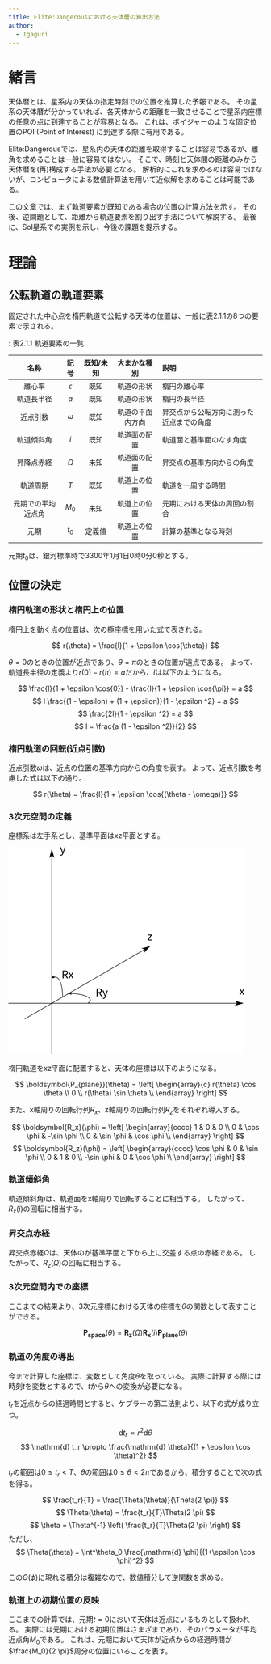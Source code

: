 ```yaml
---
title: Elite:Dangerousにおける天体暦の算出方法
author:
  - Igaguri
---
```


# 緒言

天体暦とは、星系内の天体の指定時刻での位置を推算した予報である。
その星系の天体暦が分かっていれば、各天体からの距離を一致させることで星系内座標の任意の点に到達することが容易となる。
これは、ボイジャーのような固定位置のPOI (Point of Interest) に到達する際に有用である。

Elite:Dangerousでは、星系内の天体の距離を取得することは容易であるが、離角を求めることは一般に容易ではない。
そこで、時刻と天体間の距離のみから天体暦を(再)構成する手法が必要となる。
解析的にこれを求めるのは容易ではないが、コンピュータによる数値計算法を用いて近似解を求めることは可能である。

この文章では、まず軌道要素が既知である場合の位置の計算方法を示す。
その後、逆問題として、距離から軌道要素を割り出す手法について解説する。
最後に、Sol星系での実例を示し、今後の課題を提示する。


# 理論

## 公転軌道の軌道要素

固定された中心点を楕円軌道で公転する天体の位置は、一般に表2.1.1の8つの要素で示される。

: 表2.1.1 軌道要素の一覧

| 名称 | 記号 | 既知/未知 | 大まかな種別 | 説明 |
|:----:|:----:|:---------:|:------------:|:-----|
| 離心率 | $\epsilon$ | 既知 | 軌道の形状 | 楕円の離心率 |
| 軌道長半径 | $a$ | 既知 | 軌道の形状 | 楕円の長半径 |
| 近点引数 | $\omega$ | 既知 | 軌道の平面内方向 | 昇交点から公転方向に測った近点までの角度 |
| 軌道傾斜角 | $i$ | 既知 | 軌道面の配置 | 軌道面と基準面のなす角度 |
| 昇降点赤経 | $\Omega$ | 未知 | 軌道面の配置 | 昇交点の基準方向からの角度 |
| 軌道周期 | $T$ | 既知 | 軌道上の位置 | 軌道を一周する時間 |
| 元期での平均近点角 | $M_0$ | 未知 | 軌道上の位置 | 元期における天体の周回の割合 |
| 元期 | $t_0$ | 定義値 | 軌道上の位置 | 計算の基準となる時刻 |


元期$t_0$は、銀河標準時で3300年1月1日0時0分0秒とする。


## 位置の決定

### 楕円軌道の形状と楕円上の位置

楕円上を動く点の位置は、次の極座標を用いた式で表される。

$$ r(\theta) = \frac{l}{1 + \epsilon \cos{\theta}} $$

$\theta = 0$のときの位置が近点であり、$\theta = \pi$のときの位置が遠点である。
よって、軌道長半径の定義より$r(0) - r(\pi) = a$だから、$l$は以下のようになる。

$$ \frac{l}{1 + \epsilon \cos{0}} - \frac{l}{1 + \epsilon \cos{\pi}} = a $$
$$ l \frac{(1 - \epsilon) + (1 + \epsilon)}{1 - \epsilon ^2} = a $$
$$  \frac{2l}{1 - \epsilon ^2} = a $$
$$  l = \frac{a (1 - \epsilon ^2)}{2} $$


### 楕円軌道の回転(近点引数)

近点引数$\omega$は、近点の位置の基準方向からの角度を表す。
よって、近点引数を考慮した式は以下の通り。

$$ r(\theta) = \frac{l}{1 + \epsilon \cos{(\theta - \omega)}} $$


### 3次元空間の定義

座標系は左手系とし、基準平面はxz平面とする。

![図2.3.1 座標系の定義](axis.png)

楕円軌道をxz平面に配置すると、天体の座標は以下のようになる。

$$
\boldsymbol{P_{plane}}(\theta) = \left[ \begin{array}{c}
  r(\theta) \cos \theta \\
  0 \\
  r(\theta) \sin \theta \\
\end{array} \right]
$$

また、x軸周りの回転行列$R_x$、z軸周りの回転行列$R_z$をそれぞれ導入する。

$$
\boldsymbol{R_x}(\phi) = \left[ \begin{array}{cccc}
  1 & 0 & 0 \\
  0 & \cos \phi & -\sin \phi \\
  0 & \sin \phi & \cos \phi \\
\end{array} \right]
$$
$$
\boldsymbol{R_z}(\phi) = \left[ \begin{array}{cccc}
  \cos \phi & 0 & \sin \phi \\
  0 & 1 & 0 \\
  -\sin \phi & 0 & \cos \phi \\
\end{array} \right]
$$


### 軌道傾斜角

軌道傾斜角$i$は、軌道面をx軸周りで回転することに相当する。
したがって、$R_x(i)$の回転に相当する。


### 昇交点赤経

昇交点赤経$\Omega$は、天体のが基準平面と下から上に交差する点の赤経である。
したがって、$R_z(\Omega)$の回転に相当する。


### 3次元空間内での座標

ここまでの結果より、3次元座標における天体の座標を$\theta$の関数として表すことができる。

$$ \boldsymbol{P_{space}}(\theta) = \boldsymbol{R_z}(\Omega) \boldsymbol{R_x}(i) \boldsymbol{P_{plane}}(\theta) $$


### 軌道の角度の導出

今まで計算した座標は、変数として角度$\theta$を取っている。
実際に計算する際には時刻$t$を変数とするので、$t$から$\theta$への変換が必要になる。

$t_r$を近点からの経過時間とすると、ケプラーの第二法則より、以下の式が成り立つ。

$$ \mathrm{d} t_r \propto r^2 \mathrm{d} \theta $$
$$ \mathrm{d} t_r \propto \frac{\mathrm{d} \theta}{(1 + \epsilon \cos \theta)^2}  $$


$t_r$の範囲は$0 \le t_r \lt T$、$\theta$の範囲は$0 \le \theta \lt 2 \pi$であるから、積分することで次の式を得る。

$$ \frac{t_r}{T} = \frac{\Theta(\theta)}{\Theta(2 \pi)} $$
$$ \Theta(\theta) = \frac{t_r}{T}\Theta(2 \pi) $$
$$ \theta = \Theta^{-1} \left( \frac{t_r}{T}\Theta(2 \pi) \right) $$
ただし、
$$ \Theta(\theta) = \int^\theta_0 \frac{\mathrm{d} \phi}{(1+\epsilon \cos \phi)^2} $$

この$\Theta(\phi)$に現れる積分は複雑なので、数値積分して逆関数を求める。


### 軌道上の初期位置の反映

ここまでの計算では、元期$t=0$において天体は近点にいるものとして扱われる。
実際には元期における初期位置はさまざまであり、そのパラメータが平均近点角$M_0$である。
これは、元期において天体が近点からの経過時間が$\frac{M_0}{2 \pi}$周分の位置にいることを表す。
